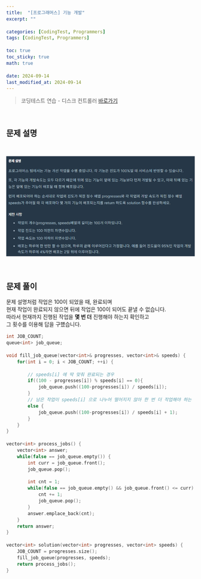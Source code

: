 ```yaml
---
title:  "[프로그래머스] 기능 개발"
excerpt: ""

categories: [CodingTest, Programmers]
tags: [CodingTest, Programmers]

toc: true
toc_sticky: true
math: true
 
date: 2024-09-14
last_modified_at: 2024-09-14
---
```


> 코딩테스트 연습 - 디스크 컨트롤러 [바로가기](https://school.programmers.co.kr/learn/courses/30/lessons/42586)  

<br/>

## 문제 설명

<br/>

![01](/assets/img/Programmers/기능개발_문제.png)  

<br/>

## 문제 풀이

문제 설명처럼 작업은 100이 되었을 때, 완료되며  
현재 작업이 완료되지 않으면 뒤에 작업은 100이 되어도 끝낼 수 없습니다.  
따라서 현재까지 진행된 작업을 **몇 번 더** 진행해야 하는지 확인하고  
그 횟수를 이용해 답을 구헀습니다.
<br/>

```c++
int JOB_COUNT;
queue<int> job_queue;

void fill_job_queue(vector<int>& progresses, vector<int>& speeds) {
    for(int i = 0; i < JOB_COUNT; ++i) {

        // speeds[i] 에 딱 맞춰 완료되는 경우
        if((100 - progresses[i]) % speeds[i] == 0){
            job_queue.push((100-progresses[i]) / speeds[i]);
        } 
        // 남은 작업이 speeds[i] 으로 나누어 떨어지지 않아 한 번 더 작업해야 하는 경우
        else {
            job_queue.push((100-progresses[i]) / speeds[i] + 1);
        }
    }
}

vector<int> process_jobs() {
    vector<int> answer;
    while(false == job_queue.empty()) {
        int curr = job_queue.front();
        job_queue.pop();

        int cnt = 1;
        while(false == job_queue.empty() && job_queue.front() <= curr) {
            cnt += 1;
            job_queue.pop();
        }
        answer.emplace_back(cnt);
    }
    return answer;
}

vector<int> solution(vector<int> progresses, vector<int> speeds) {
    JOB_COUNT = progresses.size();
    fill_job_queue(progresses, speeds);
    return process_jobs();
}
```